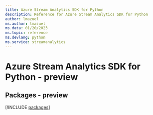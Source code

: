 ```yaml
---
title: Azure Stream Analytics SDK for Python
description: Reference for Azure Stream Analytics SDK for Python
author: lmazuel
ms.author: lmazuel
ms.data: 01/20/2023
ms.topic: reference
ms.devlang: python
ms.service: streamanalytics
---
```

# Azure Stream Analytics SDK for Python - preview
## Packages - preview
[!INCLUDE [packages](stream-analytics-index.md)]
